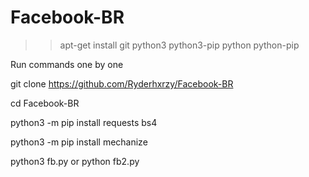 # Facebook-BR

>> apt-get install git python3 python3-pip python python-pip

Run commands one by one

git clone https://github.com/Ryderhxrzy/Facebook-BR

cd Facebook-BR

python3 -m pip install requests bs4

python3 -m pip install mechanize

python3 fb.py or python fb2.py
